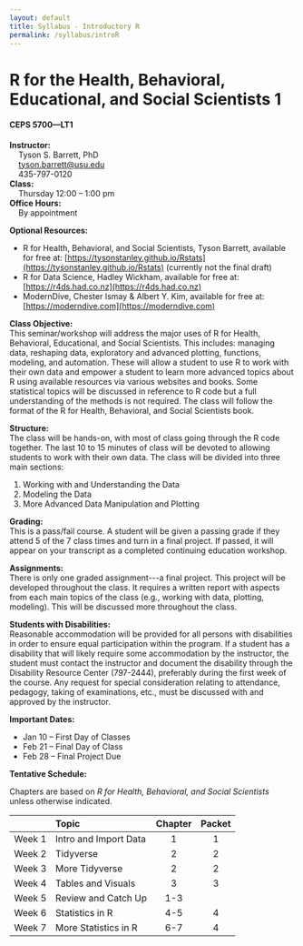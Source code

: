 ```yaml
---
layout: default
title: Syllabus - Introductory R
permalink: /syllabus/introR
---
```


# R for the Health, Behavioral, Educational, and Social Scientists 1
#### CEPS 5700—LT1

**Instructor:** <br>
&nbsp; &nbsp; Tyson S. Barrett, PhD <br>
&nbsp; &nbsp; tyson.barrett@usu.edu <br>
&nbsp; &nbsp; 435-797-0120 <br>
**Class:** <br>
&nbsp; &nbsp; Thursday 12:00 – 1:00 pm <br>
**Office Hours:** <br>
&nbsp; &nbsp; By appointment


**Optional Resources:** 

-	R for Health, Behavioral, and Social Scientists, Tyson Barrett, available for free at: [https://tysonstanley.github.io/Rstats](https://tysonstanley.github.io/Rstats) (currently not the final draft)
- R for Data Science, Hadley Wickham, available for free at: [https://r4ds.had.co.nz](https://r4ds.had.co.nz)
- ModernDive, Chester Ismay & Albert Y. Kim, available for free at: [https://moderndive.com](https://moderndive.com)

**Class Objective:** <br>
This seminar/workshop will address the major uses of R for Health, Behavioral, Educational, and Social Scientists. This includes: managing data, reshaping data, exploratory and advanced plotting, functions, modeling, and automation. These will allow a student to use R to work with their own data and empower a student to learn more advanced topics about R using available resources via various websites and books. Some statistical topics will be discussed in reference to R code but a full understanding of the methods is not required. The class will follow the format of the R for Health, Behavioral, and Social Scientists book.

**Structure:** <br>
The class will be hands-on, with most of class going through the R code together. The last 10 to 15 minutes of class will be devoted to allowing students to work with their own data. The class will be divided into three main sections:

1. Working with and Understanding the Data
2. Modeling the Data
3. More Advanced Data Manipulation and Plotting

**Grading:** <br>
This is a pass/fail course. A student will be given a passing grade if they attend 5 of the 7 class times and turn in a final project. If passed, it will appear on your transcript as a completed continuing education workshop.

**Assignments:** <br>
There is only one graded assignment---a final project. This project will be developed throughout the class. It requires a written report with aspects from each main topics of the class (e.g., working with data, plotting, modeling). This will be discussed more throughout the class.

**Students with Disabilities:** <br> 
Reasonable accommodation will be provided for all persons with disabilities in order to ensure equal participation within the program. If a student has a disability that will likely require some accommodation by the instructor, the student must contact the instructor and document the disability through the Disability Resource Center (797-2444), preferably during the first week of the course. Any request for special consideration relating to attendance, pedagogy, taking of examinations, etc., must be discussed with and approved by the instructor. 

**Important Dates:** <br>

- Jan 10 – First Day of Classes
-	Feb 21 – Final Day of Class
-	Feb 28 – Final Project Due

**Tentative Schedule:**

Chapters are based on *R for Health, Behavioral, and Social Scientists* unless otherwise indicated.

| &nbsp;  |     Topic               | Chapter  | Packet
|---------|:------------------------|:--------:|:-------:
| Week 1  | Intro and Import Data   | 1        | 1
| Week 2  | Tidyverse               | 2        | 2
| Week 3  | More Tidyverse          | 2        | 2
| Week 4  | Tables and Visuals      | 3        | 3
| Week 5  | Review and Catch Up     | 1-3      | &nbsp;
| Week 6  | Statistics in R         | 4-5      | 4
| Week 7  | More Statistics in R    | 6-7      | 4





